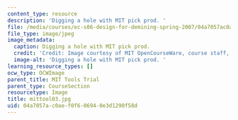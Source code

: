 ```yaml
---
content_type: resource
description: 'Digging a hole with MIT pick prod. '
file: /media/courses/ec-s06-design-for-demining-spring-2007/04a7057ac0aef0f606940e3d1290f58d_mittool03.jpg
file_type: image/jpeg
image_metadata:
  caption: Digging a hole with MIT pick prod.
  credit: 'Credit: Image courtesy of MIT OpenCourseWare, course staff, and students.'
  image-alt: 'Digging a hole with MIT pick prod. '
learning_resource_types: []
ocw_type: OCWImage
parent_title: MIT Tools Trial
parent_type: CourseSection
resourcetype: Image
title: mittool03.jpg
uid: 04a7057a-c0ae-f0f6-0694-0e3d1290f58d
---
```


